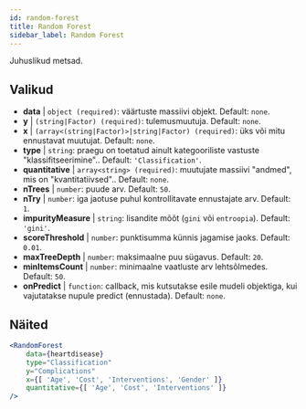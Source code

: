```yaml
---
id: random-forest
title: Random Forest
sidebar_label: Random Forest
---
```


Juhuslikud metsad.

## Valikud

* __data__ | `object (required)`: väärtuste massiivi objekt. Default: `none`.
* __y__ | `(string|Factor) (required)`: tulemusmuutuja. Default: `none`.
* __x__ | `(array<(string|Factor)>|string|Factor) (required)`: üks või mitu ennustavat muutujat. Default: `none`.
* __type__ | `string`: praegu on toetatud ainult kategooriliste vastuste "klassifitseerimine".. Default: `'Classification'`.
* __quantitative__ | `array<string> (required)`: muutujate massiivi "andmed", mis on "kvantitatiivsed".. Default: `none`.
* __nTrees__ | `number`: puude arv. Default: `50`.
* __nTry__ | `number`: iga jaotuse puhul kontrollitavate ennustajate arv. Default: `1`.
* __impurityMeasure__ | `string`: lisandite mõõt (`gini` või `entroopia`). Default: `'gini'`.
* __scoreThreshold__ | `number`: punktisumma künnis jagamise jaoks. Default: `0.01`.
* __maxTreeDepth__ | `number`: maksimaalne puu sügavus. Default: `20`.
* __minItemsCount__ | `number`: minimaalne vaatluste arv lehtsõlmedes. Default: `50`.
* __onPredict__ | `function`: callback, mis kutsutakse esile mudeli objektiga, kui vajutatakse nupule predict (ennustada). Default: `none`.


## Näited

```jsx live
<RandomForest 
    data={heartdisease} 
    type="Classification"
    y="Complications"
    x={[ 'Age', 'Cost', 'Interventions', 'Gender' ]}
    quantitative={[ 'Age', 'Cost', 'Interventions' ]}
/>
```

